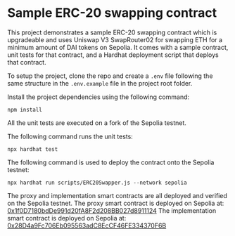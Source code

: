 # Sample ERC-20 swapping contract

This project demonstrates a sample ERC-20 swapping contract which is upgradeable and uses Uniswap V3 SwapRouter02 for swapping ETH for a minimum amount of DAI tokens on Sepolia. It comes with a sample contract, unit tests for that contract, and a Hardhat deployment script that deploys that contract.

To setup the project, clone the repo and create a `.env` file following the same structure in the `.env.example` file in the project root folder.

Install the project dependencies using the following command: 

```shell
npm install
```

All the unit tests are executed on a fork of the Sepolia testnet.

The following command runs the unit tests:

```shell
npx hardhat test
```

The following command is used to deploy the contract onto the Sepolia testnet:

```shell
npx hardhat run scripts/ERC20Swapper.js --network sepolia
```

The proxy and implementation smart contracts are all deployed and verified on the Sepolia testnet.
The proxy smart contract is deployed on Sepolia at: [0x1f0D7180bdDe991d20fA8F2d208BB027d8911124](https://sepolia.etherscan.io/address/0x1f0D7180bdDe991d20fA8F2d208BB027d8911124)
The implementation smart contract is deployed on Sepolia at: [0x28D4a9Fc706Eb095563adC8EcCF46FE334370F6B](https://sepolia.etherscan.io/address/0x28D4a9Fc706Eb095563adC8EcCF46FE334370F6B)